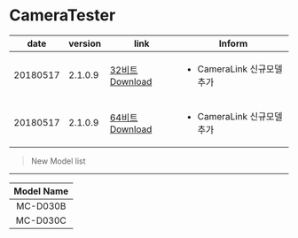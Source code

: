 # CameraTester

| date | version | link | Inform |
|---|---|---|-------------|
| 20180517 | 2.1.0.9 | [32비트 Download](https://github.com/CREVIS/Camera/raw/master/Tools/CameraTester/CameraTester_v2.1.0.9_x86(CameraLink).zip)| <ul><li>CameraLink 신규모델추가<br/></li> |
  | 20180517 | 2.1.0.9 | [64비트 Download](https://github.com/CREVIS/Camera/raw/master/Tools/CameraTester/CameraTester_v2.1.0.9_x64(CameraLink).zip)| <ul><li>CameraLink 신규모델추가<br/></li> |
  
   
   
     
  
>New Model list
---------------

| Model Name |
| :---: |
|MC-D030B|
|MC-D030C|

